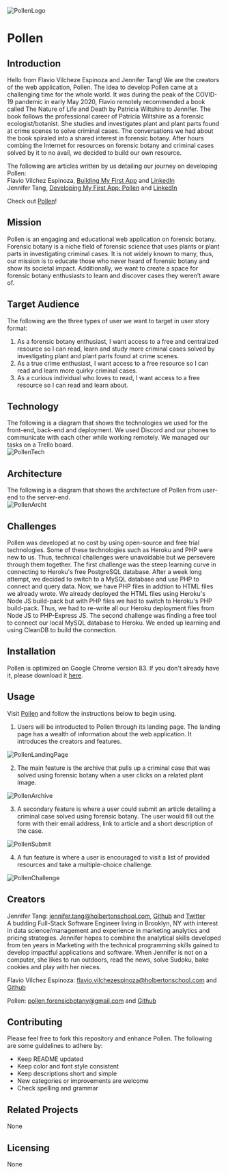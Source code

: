 ![PollenLogo](https://i.imgur.com/K4BblfA.png)

# Pollen
## Introduction
Hello from Flavio Vilcheze Espinoza and Jennifer Tang!  We are the creators of the web application, Pollen.  The idea to develop Pollen came at a challenging time for the whole world.  It was during the peak of the COVID-19 pandemic in early May 2020, Flavio remotely recommended a book called The Nature of Life and Death by Patricia Wiltshire to Jennifer.  The book follows the professional career of Patricia Wiltshire as a forensic ecologist/botanist.  She studies and investigates plant and plant parts found at crime scenes to solve criminal cases.  The conversations we had about the book spiraled into a shared interest in forensic botany.  After hours combing the Internet for resources on forensic botany and criminal cases solved by it to no avail, we decided to build our own resource.  

The following are articles written by us detailing our journey on developing Pollen:  
Flavio Vilchez Espinoza, [Building My First App](https://medium.com/@fvesp18/building-my-first-app-41da598cd2bd?source=friends_link&sk=960216d3ad126555a19b58ad7ba9fe57) and [LinkedIn](https://www.linkedin.com/in/fvesp18)  
Jennifer Tang, [Developing My First App: Pollen](https://www.linkedin.com/in/jennifer-tang-nyc/detail/recent-activity/) and [LinkedIn](https://www.linkedin.com/in/jennifer-tang-nyc)    

Check out [Pollen](https://pollenators.herokuapp.com/)!  

## Mission
Pollen is an engaging and educational web application on forensic botany.  Forensic botany is a niche field of forensic science that uses plants or plant parts in investigating criminal cases.  It is not widely known to many, thus, our mission is to educate those who never heard of forensic botany and show its societal impact.  Additionally, we want to create a space for forensic botany enthusiasts to learn and discover cases they weren’t aware of.  

## Target Audience
The following are the three types of user we want to target in user story format:  
1. As a forensic botany enthusiast, I want access to a free and centralized resource so I can read, learn and study more criminal cases solved by investigating plant and plant parts found at crime scenes.  
2. As a true crime enthusiast, I want access to a free resource so I can read and learn more quirky criminal cases.  
3. As a curious individual who loves to read, I want access to a free resource so I can read and learn about.  

## Technology
The following is a diagram that shows the technologies we used for the front-end, back-end and deployment.  We used Discord and our phones to communicate with each other while working remotely.  We managed our tasks on a Trello board.  
![PollenTech](https://i.imgur.com/VNozQOY.png)

## Architecture
The following is a diagram that shows the architecture of Pollen from user-end to the server-end.  
![PollenArcht](https://i.imgur.com/nedafOo.png)

## Challenges
Pollen was developed at no cost by using open-source and free trial technologies.  Some of these technologies such as Heroku and PHP were new to us.  Thus, technical challenges were unavoidable but we persevere through them together.  The first challenge was the steep learning curve in connecting to Heroku's free PostgreSQL database.  After a week long attempt, we decided to switch to a MySQL database and use PHP to connect and query data.  Now, we have PHP files in addtion to HTML files we already wrote.  We already deployed the HTML files using Heroku's Node JS build-pack but with PHP files we had to switch to Heroku's PHP build-pack.  Thus, we had to re-write all our Heroku deployment files from Node JS to PHP-Express JS.  The second challenge was finding a free tool to connect our local MySQL database to Heroku.  We ended up learning and using CleanDB to build the connection.  

## Installation
Pollen is optimized on Google Chrome version 83.  If you don't already have it, please download it [here](https://www.google.com/chrome/?brand=CHBD&gclid=EAIaIQobChMI7pryt_qR6gIVF8DICh1g2QBcEAAYASABEgLwxfD_BwE&gclsrc=aw.ds).    

## Usage
Visit [Pollen](https://pollenators.herokuapp.com/) and follow the instructions below to begin using.  

1. Users will be introducted to Pollen through its landing page.  The landing page has a wealth of information about the web application.  It introduces the creators and features.  

![PollenLandingPage](https://i.imgur.com/x0k6H5A.png)

2. The main feature is the archive that pulls up a criminal case that was solved using forensic botany when a user clicks on a related plant image.  

![PollenArchive](https://i.imgur.com/gzmRTsP.gif)

3. A secondary feature is where a user could submit an article detailing a criminal case solved using forensic botany.  The user would fill out the form with their email address, link to article and a short description of the case.  

![PollenSubmit](https://i.imgur.com/svB5t7N.gif)

4. A fun feature is where a user is encouraged to visit a list of provided resources and take a multiple-choice challenge.  

![PollenChallenge](https://i.imgur.com/ul4B9de.gif)

## Creators
Jennifer Tang: [jennifer.tang@holbertonschool.com](mailto:jennifer.tang@holbertonschool.com), [Github](https://github.com/jenntang1) and [Twitter](https://twitter.com/jenntang1)  
A budding Full-Stack Software Engineer living in Brooklyn, NY with interest in data science/management and experience in marketing analytics and pricing strategies.  Jennifer hopes to combine the analytical skills developed from ten years in Marketing with the technical programming skills gained to develop impactful applications and software.  When Jennifer is not on a computer, she likes to run outdoors, read the news, solve Sudoku, bake cookies and play with her nieces.  

Flavio Vilchez Espinoza: [flavio.vilchezespinoza@holbertonschool.com](mailto:flavio.vilchezespinoza@holbertonschool.com) and [Github](https://github.com/fvesp18)  

Pollen: [pollen.forensicbotany@gmail.com](mailto:pollen.forensicbotany@gmail.com) and [Github](https://github.com/pollenators/pollen)  

## Contributing
Please feel free to fork this repository and enhance Pollen.  The following are some guidelines to adhere by:

* Keep README updated  
* Keep color and font style consistent  
* Keep descriptions short and simple
* New categories or improvements are welcome    
* Check spelling and grammar  

## Related Projects
None

## Licensing
None
